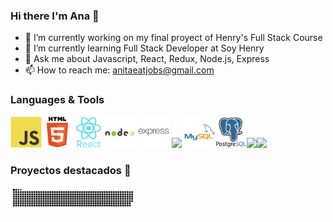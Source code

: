 ### Hi there I'm Ana 👋
- 🔭 I’m currently working on my final proyect of Henry's Full Stack Course
- 🌱 I’m currently learning Full Stack Developer at Soy Henry
- 💬 Ask me about Javascript, React, Redux, Node.js, Express
- 📫 How to reach me: anitaeatjobs@gmail.com 

### Languages & Tools 
<div>
<img src='https://raw.githubusercontent.com/devicons/devicon/master/icons/javascript/javascript-original.svg' width='50'><img src='https://raw.githubusercontent.com/devicons/devicon/master/icons/html5/html5-original-wordmark.svg' width='50'><img src='https://raw.githubusercontent.com/devicons/devicon/master/icons/react/react-original-wordmark.svg' width='50'><img src='https://raw.githubusercontent.com/devicons/devicon/master/icons/nodejs/nodejs-original-wordmark.svg' width='50'> <img src='https://raw.githubusercontent.com/devicons/devicon/master/icons/express/express-original-wordmark.svg' width='50'> <img src='https://camo.githubusercontent.com/fbfcb9e3dc648adc93bef37c718db16c52f617ad055a26de6dc3c21865c3321d/68747470733a2f2f7777772e766563746f726c6f676f2e7a6f6e652f6c6f676f732f6769742d73636d2f6769742d73636d2d69636f6e2e737667' width='50'> <img src='https://raw.githubusercontent.com/devicons/devicon/master/icons/mysql/mysql-original-wordmark.svg' width='50'><img src='https://raw.githubusercontent.com/devicons/devicon/master/icons/postgresql/postgresql-original-wordmark.svg' width='50'><img src='https://camo.githubusercontent.com/5fa137d222dde7b69acd22c6572a065ce3656e6ffa1f5e88c1b5c7a935af3cc6/68747470733a2f2f63646e2e6a7364656c6976722e6e65742f67682f64657669636f6e732f64657669636f6e2f69636f6e732f7673636f64652f7673636f64652d6f726967696e616c2e737667' width='50'><img src='https://camo.githubusercontent.com/c3fc2502421ea45b46698a4db62f25d0ef49c765f197b1a8fd00eaed5548b1db/68747470733a2f2f63646e2e6a7364656c6976722e6e65742f67682f64657669636f6e732f64657669636f6e2f69636f6e732f736c61636b2f736c61636b2d6f726967696e616c2e737667' width='50'>
</div>

### Proyectos destacados 🚀


<img src='https://raw.githubusercontent.com/Elanza-48/Elanza-48/main/resources/img/github-contribution-grid-snake.svg' width='200'>















